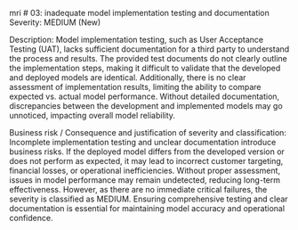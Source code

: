 
mri # 03: inadequate model implementation testing and documentation
Severity: MEDIUM (New)

Description:
Model implementation testing, such as User Acceptance Testing (UAT), lacks sufficient documentation for a third party to understand the process and results. The provided test documents do not clearly outline the implementation steps, making it difficult to validate that the developed and deployed models are identical. Additionally, there is no clear assessment of implementation results, limiting the ability to compare expected vs. actual model performance. Without detailed documentation, discrepancies between the development and implemented models may go unnoticed, impacting overall model reliability.

Business risk / Consequence and justification of severity and classification:
Incomplete implementation testing and unclear documentation introduce business risks. If the deployed model differs from the developed version or does not perform as expected, it may lead to incorrect customer targeting, financial losses, or operational inefficiencies. Without proper assessment, issues in model performance may remain undetected, reducing long-term effectiveness. However, as there are no immediate critical failures, the severity is classified as MEDIUM. Ensuring comprehensive testing and clear documentation is essential for maintaining model accuracy and operational confidence.

